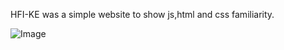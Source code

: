 HFI-KE was a simple website to show js,html and css familiarity.

![Image](https://github.com/user-attachments/assets/569dda6f-9cb3-44c4-a358-f659fc061adb)
